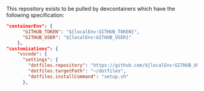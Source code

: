 This repository exists to be pulled by devcontainers which have the following specification: 
``` json
"containerEnv": {
      "GITHUB_TOKEN": "${localEnv:GITHUB_TOKEN}",
      "GITHUB_USER": "${localEnv:GITHUB_USER}"
	},
"customizations": {
    "vscode": {
      "settings": {
        "dotfiles.repository": "https://github.com/${localEnv:GITHUB_USER}/dotfiles",
        "dotfiles.targetPath": "~/dotfiles",
        "dotfiles.installCommand": "setup.sh"
      },

```
